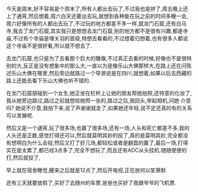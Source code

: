   今天是周末,好不容易是个周末了,所有人都出去玩了,不过我也是拼了,周五晚上还上了通宵,然后想着,周六白天还要出去玩,就想到各种能在玩之前的时间多睡一会,周六好像所有的人都出去玩了,不过玩的地方都差不多一样,就龙门石窟,还有白马寺,我去了龙门石窟,其实我只是想想去龙门石窟,别的地方都不是很有兴趣,都是寺庙,不过有个寺庙是埋关羽的首级,特想去看看的,不过想着归想着,也有很多人都说这个寺庙不是很好看,所以就不想去了.

   去龙门石窟,也只是为了去看那个巨大的雕像,不过真正去看的时候,好像也不是很特别的大,反正是没有想象中的那么大,一直以为是像乐山大佛那样大,在路上还在问陈述乐山大佛在哪里,然后旁边就路过一个导游说是在四川,就想着,如果以后去西藏的路上还能去看下乐山大佛也听不错的.

 在龙门石窟朋碰到一个女生,她正坐在栏杆上让她的朋友帮她拍照,还特意的化妆了,我从她旁边路过,路过之前就想给她照一张的,路过之后,我回头,举起相机,问她 介意吗? 她说不介意,我拍下来,说了声谢谢就走了,如果她还年轻,说不定还真的有的关系可以发展呢.

   然后又是一个通宵,玩了很多场,也赢了很多场,还有一场,人头和死亡都差不多,我的人头还是正数,感觉打得还可以,然后就莫明其妙的投了,真的是莫明其妙,完全都没有想明白为什么会投,然后又打了好几场,都轻松或者是翻盘的赢了,最后一场,打得实在是太累了,都已经3点多了,完全不想玩了,而且还有ADC从头挂机.随随便便的打,然后就投了,

早上就在宿舍睡觉,醒来之后就是12点了,然后开电视,正在放何以笙箫默

   还有三天就要放假了,买好了去随州的车票,爸爸也买好了我跟爷爷的飞机票.